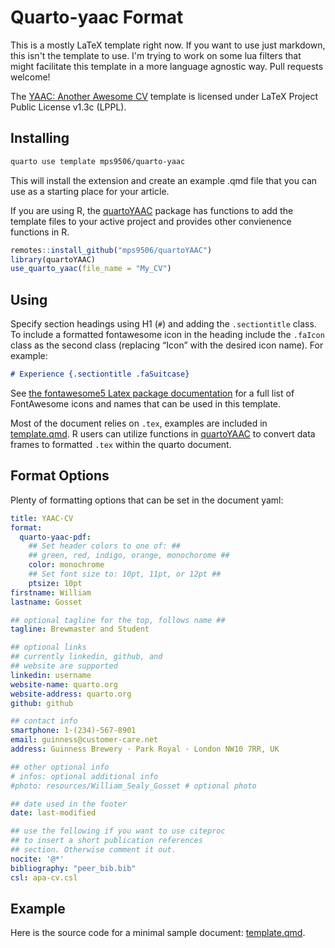 # Quarto-yaac Format

This is a mostly LaTeX template right now. If you want to use just
markdown, this isn't the template to use. I'm trying to work on some lua
filters that might facilitate this template in a more language agnostic
way. Pull requests welcome!

The [YAAC: Another Awesome CV](https://github.com/darwiin/yaac-another-awesome-cv) 
template is licensed under LaTeX Project Public License v1.3c (LPPL).

## Installing

``` bash
quarto use template mps9506/quarto-yaac
```

This will install the extension and create an example .qmd file that you can 
use as a starting place for your article.

If you are using R, the [quartoYAAC](https://github.com/mps9506/quartoYAAC) 
package has functions to add the template files to your active project and 
provides other convienence functions in R.

``` r
remotes::install_github("mps9506/quartoYAAC")
library(quartoYAAC)
use_quarto_yaac(file_name = "My_CV")
```

## Using

Specify section headings using H1 (`#`) and adding the `.sectiontitle`
class. To include a formatted fontawesome icon in the heading include
the `.faIcon` class as the second class (replacing “Icon” with the
desired icon name). For example:

``` Markdown
# Experience {.sectiontitle .faSuitcase}
```


See [the fontawesome5 Latex package
documentation](https://mirrors.mit.edu/CTAN/fonts/fontawesome5/doc/fontawesome5.pdf)
for a full list of FontAwesome icons and names that can be used in this
template.

Most of the document relies on `.tex`, examples are included in 
[template.qmd](template.qmd). R users can utilize functions in 
[quartoYAAC](https://github.com/mps9506/quartoYAAC) to convert data frames to
formatted `.tex` within the quarto document.


## Format Options

Plenty of formatting options that can be set in the document yaml:

``` yaml
title: YAAC-CV
format:
  quarto-yaac-pdf:
    ## Set header colors to one of: ##
    ## green, red, indigo, orange, monochorome ##
    color: monochrome
    ## Set font size to: 10pt, 11pt, or 12pt ##
    ptsize: 10pt
firstname: William
lastname: Gosset

## optional tagline for the top, follows name ##
tagline: Brewmaster and Student

## optional links
## currently linkedin, github, and 
## website are supported
linkedin: username
website-name: quarto.org
website-address: quarto.org
github: github 

## contact info
smartphone: 1-(234)-567-8901
email: guinness@customer-care.net
address: Guinness Brewery · Park Royal · London NW10 7RR, UK

## other optional info 
# infos: optional additional info 
#photo: resources/William_Sealy_Gosset # optional photo

## date used in the footer
date: last-modified

## use the following if you want to use citeproc
## to insert a short publication references
## section. Otherwise comment it out.
nocite: '@*'
bibliography: "peer_bib.bib"
csl: apa-cv.csl
```

## Example

Here is the source code for a minimal sample document: [template.qmd](template.qmd).

